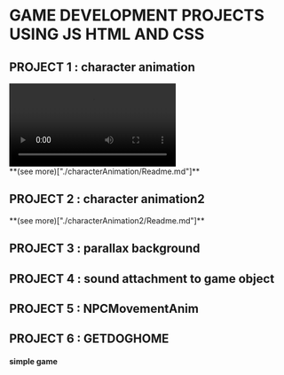 # GAME DEVELOPMENT PROJECTS USING JS HTML AND CSS

## PROJECT 1 : **character animation**

<div>
<video src="characterAnimation/illustration.mp4" alt="illustration video" controls>
</video>
</div>
<!-- details here -->
 **(see more)["./characterAnimation/Readme.md"]**

## PROJECT 2 : **character animation2**

<div>
</div>
<!-- details here -->
 **(see more)["./characterAnimation2/Readme.md"]**

## PROJECT 3 : **parallax background**

<div>
</div>
<!-- details here -->

## PROJECT 4 : **sound attachment to game object**

<div>
</div>
<!-- details here -->

## PROJECT 5 : **NPCMovementAnim**

<div>
</div>
<!-- details here -->

## PROJECT 6 : **GETDOGHOME**

#### simple game

<div>
</div>
<!-- details here -->
